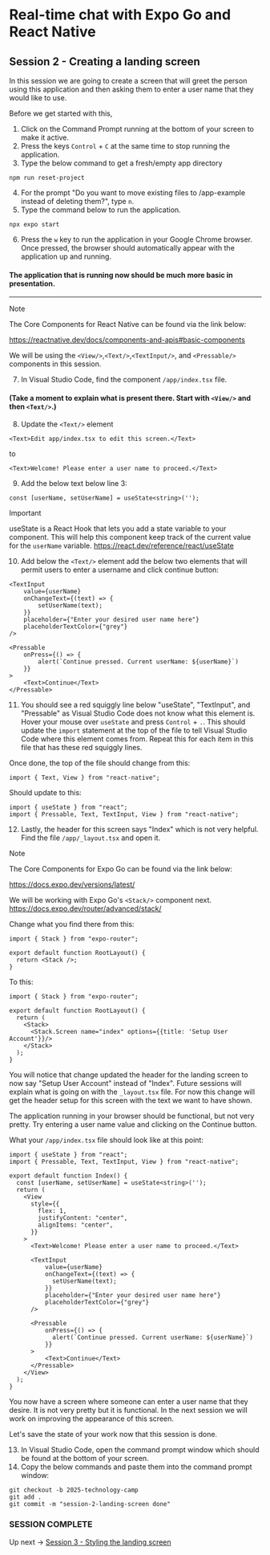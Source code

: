 # Real-time chat with Expo Go and React Native
## Session 2 - Creating a landing screen

In this session we are going to create a screen that will greet the person using this application and then asking them to enter a user name that they would like to use.

Before we get started with this,
1. Click on the Command Prompt running at the bottom of your screen to make it active.
2. Press the keys `Control` + `C` at the same time to stop running the application.
3. Type the below command to get a fresh/empty app directory
```
npm run reset-project
```
4. For the prompt "Do you want to move existing files to /app-example instead of deleting them?", type `n`.
5. Type the command below to run the application.
```
npx expo start
```
6. Press the `w` key to run the application in your Google Chrome browser.  Once pressed, the browser should automatically appear with the application up and running.

#### The application that is running now should be much more basic in presentation.

---

> [!NOTE] 
> The Core Components for React Native can be found via the link below:
>
> https://reactnative.dev/docs/components-and-apis#basic-components
>
> We will be using the `<View/>`,`<Text/>`,`<TextInput/>`, and `<Pressable/>` components in this session.

7. In Visual Studio Code, find the component `/app/index.tsx` file.

#### (Take a moment to explain what is present there.  Start with `<View/>` and then `<Text/>`.)

8. Update the `<Text/>` element
```tsx
<Text>Edit app/index.tsx to edit this screen.</Text>
```
to
```tsx
<Text>Welcome! Please enter a user name to proceed.</Text>
```

9. Add the below text below line 3:
```tsx
const [userName, setUserName] = useState<string>('');
```
> [!IMPORTANT]  
> useState is a React Hook that lets you add a state variable to your component.  This will help this component keep track of the current value for the `userName` variable.
> https://react.dev/reference/react/useState

10. Add below the `<Text/>` element add the below two elements that will permit users to enter a username and click continue button:
```tsx
<TextInput
    value={userName}
    onChangeText={(text) => {
        setUserName(text);
    }}
    placeholder={"Enter your desired user name here"}
    placeholderTextColor={"grey"}
/>

<Pressable 
    onPress={() => {
        alert(`Continue pressed. Current userName: ${userName}`)
    }}
>
    <Text>Continue</Text>
</Pressable>
```

11. You should see a red squiggly line below "useState", "TextInput", and "Pressable" as Visual Studio Code does not know what this element is.  Hover your mouse over `useState` and press `Control` + `.`.  This should update the `import` statement at the top of the file to tell Visual Studio Code where this element comes from.  Repeat this for each item in this file that has these red squiggly lines.  

Once done, the top of the file should change from this:
```tsx
import { Text, View } from "react-native";
```
Should update to this:
```tsx
import { useState } from "react";
import { Pressable, Text, TextInput, View } from "react-native";
```

12. Lastly, the header for this screen says "Index" which is not very helpful.  Find the file `/app/_layout.tsx` and open it.

> [!NOTE] 
> The Core Components for Expo Go can be found via the link below:
>
> https://docs.expo.dev/versions/latest/
>
> We will be working with Expo Go's `<Stack/>` component next.
> https://docs.expo.dev/router/advanced/stack/

Change what you find there from this:
```tsx
import { Stack } from "expo-router";

export default function RootLayout() {
  return <Stack />;
}
```
To this:
```tsx
import { Stack } from "expo-router";

export default function RootLayout() {
  return (
    <Stack>
      <Stack.Screen name="index" options={{title: 'Setup User Account'}}/>
    </Stack>
  );
}
```
You will notice that change updated the header for the landing screen to now say "Setup User Account" instead of "Index".  Future sessions will explain what is going on with the `_layout.tsx` file.  For now this change will get the header setup for this screen with the text we want to have shown.

The application running in your browser should be functional, but not very pretty.
Try entering a user name value and clicking on the Continue button.

What your `/app/index.tsx` file should look like at this point:
```tsx
import { useState } from "react";
import { Pressable, Text, TextInput, View } from "react-native";

export default function Index() {
  const [userName, setUserName] = useState<string>('');
  return (
    <View
      style={{
        flex: 1,
        justifyContent: "center",
        alignItems: "center",
      }}
    >
      <Text>Welcome! Please enter a user name to proceed.</Text>

      <TextInput
          value={userName}
          onChangeText={(text) => {
            setUserName(text);
          }}
          placeholder={"Enter your desired user name here"}
          placeholderTextColor={"grey"}
      />

      <Pressable 
          onPress={() => {
            alert(`Continue pressed. Current userName: ${userName}`)
          }}
      >
          <Text>Continue</Text>
      </Pressable>
    </View>
  );
}
```

You now have a screen where someone can enter a user name that they desire.  It is not very pretty but it is functional.  In the next session we will work on improving the appearance of this screen.

Let's save the state of your work now that this session is done.

13. In Visual Studio Code, open the command prompt window which should be found at the bottom of your screen.
14. Copy the below commands and paste them into the command prompt window:
```
git checkout -b 2025-technology-camp
git add .
git commit -m "session-2-landing-screen done"
```

### SESSION COMPLETE

Up next -> [Session 3 - Styling the landing screen](session-3-styling-the-landing-screen.md)
